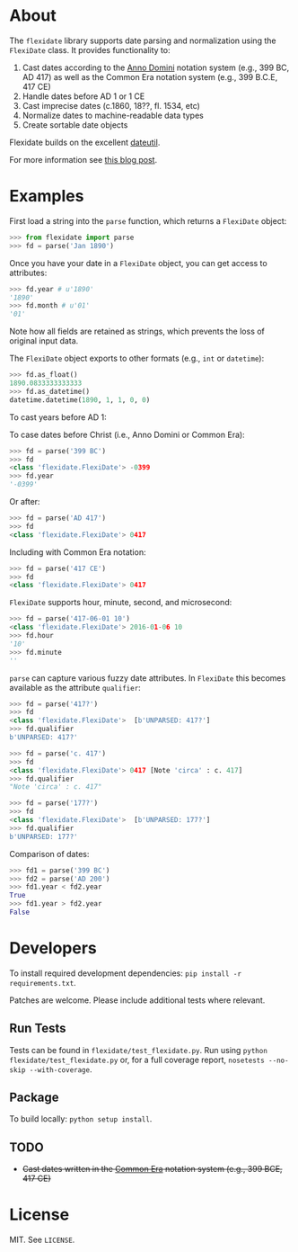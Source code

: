 <!--[![Build Status](https://travis-ci.org/okfn/flexidate.svg?branch=master)](https://travis-ci.org/okfn/flexidate) [![codecov.io](http://codecov.io/github/okfn/flexidate/coverage.svg?branch=master)](http://codecov.io/github/okfn/flexidate?branch=master)-->


# About

The `flexidate` library supports date parsing and normalization using the `FlexiDate` class. It provides functionality to:

1. Cast dates according to the [Anno Domini](https://en.wikipedia.org/wiki/Anno_Domini) notation system (e.g., 399 BC, AD 417) as well as the Common Era notation system (e.g., 399 B.C.E, 417 CE)
1. Handle dates before  AD 1 or 1 CE
1. Cast imprecise dates (c.1860, 18??, fl. 1534, etc)
1. Normalize dates to machine-readable data types
1. Create sortable date objects

Flexidate builds on the excellent [dateutil](https://dateutil.readthedocs.org/en/latest/).

For more information see [this blog post](http://www.rufuspollock.org/2009/06/18/flexible-dates-in-python/).


# Examples

First load a string into the `parse` function, which returns a `FlexiDate` object:

``` python
>>> from flexidate import parse
>>> fd = parse('Jan 1890')
```

Once you have your date in a `FlexiDate` object, you can get access to attributes:

``` python
>>> fd.year # u'1890'
'1890'
>>> fd.month # u'01'
'01'
```

Note how all fields are retained as strings, which prevents the loss of original input data.

The `FlexiDate` object exports to other formats (e.g., `int` or `datetime`):

``` python
>>> fd.as_float()
1890.0833333333333
>>> fd.as_datetime()
datetime.datetime(1890, 1, 1, 0, 0)
```

<!--1. TODO: figure out how to do BC years and say this up top -->
To cast years before AD 1:

To case dates before Christ (i.e., Anno Domini or Common Era):

``` python
>>> fd = parse('399 BC')
>>> fd
<class 'flexidate.FlexiDate'> -0399
>>> fd.year
'-0399'
```

Or after:
``` python
>>> fd = parse('AD 417')
>>> fd
<class 'flexidate.FlexiDate'> 0417
```

Including with Common Era notation:
``` python
>>> fd = parse('417 CE')
>>> fd
<class 'flexidate.FlexiDate'> 0417
```

`FlexiDate` supports hour, minute, second, and microsecond:

``` python
>>> fd = parse('417-06-01 10')
<class 'flexidate.FlexiDate'> 2016-01-06 10
>>> fd.hour
'10'
>>> fd.minute
''
```

`parse` can capture various fuzzy date attributes. In `FlexiDate` this becomes available as the attribute `qualifier`:

``` python
>>> fd = parse('417?')
>>> fd
<class 'flexidate.FlexiDate'>  [b'UNPARSED: 417?']
>>> fd.qualifier
b'UNPARSED: 417?'
```

``` python
>>> fd = parse('c. 417')
>>> fd
<class 'flexidate.FlexiDate'> 0417 [Note 'circa' : c. 417]
>>> fd.qualifier
"Note 'circa' : c. 417"
```

``` python
>>> fd = parse('177?')
>>> fd
<class 'flexidate.FlexiDate'>  [b'UNPARSED: 177?']
>>> fd.qualifier
b'UNPARSED: 177?'
```

Comparison of dates:

``` python
>>> fd1 = parse('399 BC')
>>> fd2 = parse('AD 200')
>>> fd1.year < fd2.year
True
>>> fd1.year > fd2.year
False
```


# Developers

To install required development dependencies: `pip install -r requirements.txt`.

Patches are welcome. Please include additional tests where relevant.

## Run Tests

Tests can be found in `flexidate/test_flexidate.py`. Run using `python flexidate/test_flexidate.py` or, for a full coverage report, `nosetests --no-skip --with-coverage`.

## Package

To build locally: `python setup install`.


## TODO

* ~~Cast dates written in the [Common Era](https://en.wikipedia.org/wiki/Common_Era) notation system (e.g., 399 BCE, 417 CE)~~


# License

MIT. See `LICENSE`.
